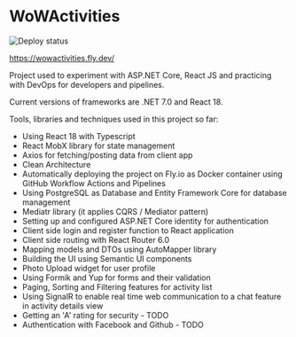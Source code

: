 # WoWActivities

![Deploy status](https://github.com/ghostdog87/WoWActivities/actions/workflows/docker-push.yml/badge.svg)

https://wowactivities.fly.dev/

Project used to experiment with ASP.NET Core, React JS and practicing with DevOps for developers and pipelines.

Current versions of frameworks are .NET 7.0 and React 18.

Tools, libraries and techniques used in this project so far:

- Using React 18 with Typescript
- React MobX library for state management 
- Axios for fetching/posting data from client app
- Clean Architecture 
- Automatically deploying the project on Fly.io as Docker container using GitHub Workflow Actions and Pipelines
- Using PostgreSQL as Database and Entity Framework Core for database management
- Mediatr library (it applies CQRS / Mediator pattern)
- Setting up and configured ASP.NET Core identity for authentication
- Client side login and register function to React application
- Client side routing with React Router 6.0
- Mapping models and DTOs using AutoMapper library
- Building the UI using Semantic UI components
- Photo Upload widget for user profile
- Using Formik and Yup for forms and their validation
- Paging, Sorting and Filtering features for activity list
- Using SignalR to enable real time web communication to a chat feature in activity details view
- Getting an 'A' rating for security - TODO
- Authentication with Facebook and Github - TODO
